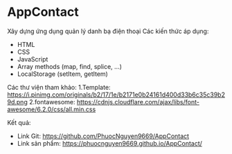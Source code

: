 # AppContact
Xây dựng ứng dụng quản lý danh bạ điện thoại
Các kiến thức áp dụng:
- HTML
- CSS
- JavaScript
- Array methods (map, find, splice, ...)
- LocalStorage (setItem, getItem)
 
Các thư viện tham khảo:
1.Template: https://i.pinimg.com/originals/b2/17/1e/b2171e0b24161d400d33b6c35c39b29d.png
2.fontawesome: https://cdnjs.cloudflare.com/ajax/libs/font-awesome/6.2.0/css/all.min.css

Kết quả:
- Link Git: https://github.com/PhuocNguyen9669/AppContact
- Link sản phẩm: https://phuocnguyen9669.github.io/AppContact/
